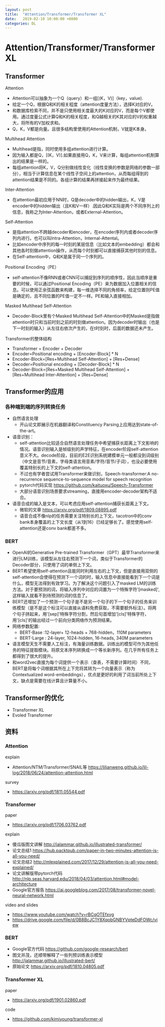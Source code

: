 ```yaml
---
layout: post
title:  "Attention/Transformer/Transformer XL"
date:   2019-02-10 10:00:00 +0800
categories: DL
---
```

# Attention/Transformer/Transformer XL

## Transformer

Attention
* Attention可以抽象为一个Q（query）和一组[(K，V)]（key，value). 
* 给定一个Q，根据Q和K的相关程度（attention度量方法），选择K对应的V。
* 和数据库检索不同，并不是只使用相关度最大的K对应的V，而是每个V都使用。通过度量公式计算Q和K的相关程度，和Q越相关的K其对应的V的权重越大，将所有的V加权求和。
* Q，K，V都是向量。且很多结构里使用的Attention机制，V就是K本身。

Multihead Attention
* Multihead是指，同时使用多组attention进行计算。
* 因为输入都是Q，[(K，V)].如果直接用Q，K，V来计算，每组attention机制算出的结果是一样的。
* 每组attention将K，V，Q分别做线性变化（线性变换的参数是网络的参数一部分），相当于计算信息在某个线性子空间上的attention，从而每组得到的attention结果是不同的。各组计算的结果再拼接起来作为最终结果。

Inter-Attention
* 在attention最初应用于NN时，Q是decoder中的hidden输出，K，V是encoder中的hidden输出（且K和V一样）.因此Q和K实际是两个不同序列上的信息，我称之为Inter-Attention，或者External-Attention。

Self-Attention
* 是指attention不跨越decoder和encoder，在encoder序列内或者decoder序列内进行。也可以叫Intra-Attention，Internal-Attental。
* 比如encoder中序列的每一时刻的某层信息（比如文本的embedding）都会和其他各时刻做attention操作，从而每个时刻都可以直接捕获其他时刻的信息。
* 在Self-attention中，Q和K是属于同一个序列的。

Positional Encoding（PE）
* self-attention不像RNN或者CNN可以捕捉到序列的顺序性，因此当顺序是重要的时候，可以通过Positional Encoding（PE）来为数据加入位置相关的信息。可以使用正余弦函数来构建，每一维选择不同的角频率，给定位置则PE值是确定的，且不同位置的PE值一定不一样。PE和输入直接相加。

Masked Multihead Self-Attention
* Decoder-Block里有个Masked Multihead Self-Attention中的Masked是指做attention时只和当前时刻之前的时刻做attention。因为decoder时输出（也是下一时刻的输入）从左往右依次产生的，在t时刻时，后面的数据还未产生。


Transformer的整体结构
* Transformer = Encoder + Decoder
* Encoder=Positional encoding + [Encoder-Block] * N 
* Encoder-Block=[Res+Multihead Self-Attention] + [Res+Dense]
* Decoder=Positional encoding + [Decoder-Block] * N
* Decoder-Block=[Res+Masked Multihead Self-Attention] + [Res+Multihead Inter-Attention] + [Res+Dense]

## Transformer的应用
### 各种端到端的序列转换任务
* 自然语言处理
    * 开山论文即展示在机器翻译和Constituency Parsing上应用达到state-of-the-art。
* 语音识别：
    * self-attention比较适合自然语言处理任务中希望捕获长距离上下文影响的情况。语音识别输入是帧级别的声学特征，在encoder阶段self-attention意义不大。decode阶段，目前的E2E识别系统建模单元一般都没到词级别（中文是音节/音素，字母类语言用音素/字符/音节/子词），也没必要使用覆盖特别长的上下文的self-attention。
    * 不过也有学者尝试用Transformer来做识别，Speech-transformer:A no-recurrence sequence-to-sequence model for speech recognition
    * pytorch代码实现 https://github.com/kaituoxu/Speech-Transformer
    * 大部分语音识别场景要求streaming，直接用encoder-decoder架构不适合。
* 语音合成的输入是文本，可以考虑应用self-attention捕获长距离上下文。
    * 微软的文章 https://arxiv.org/pdf/1809.08895.pdf
    * 语音合成不像nlp的任务需要关注特别长的上下文，tacotron中的conv bank本身覆盖的上下文长度（从1到16）已经足够长了。感觉使用self-attention还是conv bank都差不多。

### BERT
* OpenAI的Generative Pre-trained Transformer（GPT）最早Transformer来进行LM训练，该模型从左往右预测下一个词，类似于Transformer的Decoder部分，只使用了词的单侧上下文。
* BERT希望使用self-attention且能同时利用左右的上下文，但是直接用双侧的self-attention会使得在预测下一个词的时，输入信息中直接能看到下一个词是什么，模型无法得到有效学习。为了解决这个问题引入了masked LM的训练方法。对于要预测的词，将输入序列中对应的词置为一个特殊字符'[masked]', 这样输入就看不到待预测的词的信息了。
* BERT还增加了一个预测一个句子是不是另一个句子的下一个句子的任务来训练模型（是不是这个标注可以直接从语料免费获取，不需要额外标注）。将两个句子拼起来，用'[sep]'特殊字符分割，然后句首增加'[cls]'特殊字符，用'[cls]'的输出经过一个前向分类网络作为预测结果。
* 网络参数配置:
    * BERT-Base :12-layer+ 12-heads + 768-hidden，110M parameters
    * BERT-Large : 24-layer, 1024-hidden, 16-heads, 340M parameters
* 语言模型天生不需要人工标注，有海量训练数据。训练出的模型可作为其他任务的特征提取模块。将原文本序列转换成一个等长新序列。在几乎所有任务上都得到了很大的提升。
* 和word2vec直接为每个词提供一个表示（查表，不需要计算时间）不同，BERT是将每个词根据其所在上下完将其转为一个向量表示（称为Contextualized word-embeddings），优点是更好的利用了词当前所处上下文，缺点是需要在线计算且计算量不小。

## Transformer的优化
* Transformer XL
* Evoled Transformer

## 资料
### Attention
explain
* Attention/NTM/Transformer/SNAIL等 https://lilianweng.github.io/lil-log/2018/06/24/attention-attention.html

survey
* https://arxiv.org/pdf/1811.05544.pdf

### Transformer
paper
* https://arxiv.org/pdf/1706.03762.pdf

explain
* 傻瓜版图文讲解 http://jalammar.github.io/illustrated-transformer/
* 论文总结1 https://hub.packtpub.com/paper-in-two-minutes-attention-is-all-you-need/
* 论文总结2 http://mlexplained.com/2017/12/29/attention-is-all-you-need-explained/
* 论文讲解版带pytorch代码 http://nlp.seas.harvard.edu/2018/04/03/attention.html#model-architecture
* Google官方报告 https://ai.googleblog.com/2017/08/transformer-novel-neural-network.html

video and slides
* https://www.youtube.com/watch?v=rBCqOTEfxvg
* https://drive.google.com/file/d/0B8BcJC1Y8XqobGNBYVpteDdFOWc/view

### BERT
* Google官方代码 https://github.com/google-research/bert
* 图文并茂，还顺带解释了一些列预训练表示模型 http://jalammar.github.io/illustrated-bert/
* 原始论文 https://arxiv.org/pdf/1810.04805.pdf

### Transformer XL
paper
* https://arxiv.org/pdf/1901.02860.pdf

code
* https://github.com/kimiyoung/transformer-xl


